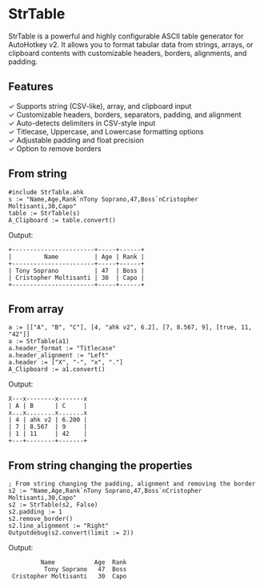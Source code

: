 # StrTable

StrTable is a powerful and highly configurable ASCII table generator for AutoHotkey v2. It allows you to format tabular data from strings, arrays, or clipboard contents with customizable headers, borders, alignments, and padding.

## Features
✓ Supports string (CSV-like), array, and clipboard input  
✓ Customizable headers, borders, separators, padding, and alignment  
✓ Auto-detects delimiters in CSV-style input  
✓ Titlecase, Uppercase, and Lowercase formatting options  
✓ Adjustable padding and float precision  
✓ Option to remove borders

## From string
```
#include StrTable.ahk
s := "Name,Age,Rank`nTony Soprano,47,Boss`nCristopher Moltisanti,30,Capo"
table := StrTable(s)
A_Clipboard := table.convert()
```
Output:
```
+-----------------------+-----+------+
|         Name          | Age | Rank |
+-----------------------+-----+------+
| Tony Soprano          | 47  | Boss |
| Cristopher Moltisanti | 30  | Capo |
+-----------------------+-----+------+
```
## From array
```
a := [["A", "B", "C"], [4, "ahk v2", 6.2], [7, 8.567, 9], [true, 11, "42"]]
a := StrTable(a1)
a.header_format := "Titlecase"
a.header_alignment := "Left"
a.header := ["X", "-", "x", "."]
A_Clipboard := a1.convert()
```
Output:
```
X---x--------x-------x
| A | B      | C     |
x...x........x.......x
| 4 | ahk v2 | 6.200 |
| 7 | 8.567  | 9     |
| 1 | 11     | 42    |
+---+--------+-------+
```
## From string changing the properties
```
; From string changing the padding, alignment and removing the border
s2 := "Name,Age,Rank`nTony Soprano,47,Boss`nCristopher Moltisanti,30,Capo"
s2 := StrTable(s2, False)
s2.padding := 1
s2.remove_border()
s2.line_alignment := "Right"
Outputdebug(s2.convert(limit := 2))
```
Output: 
```
         Name           Age  Rank 
          Tony Soprano   47  Boss 
 Cristopher Moltisanti   30  Capo 
```
